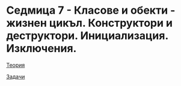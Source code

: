 # Седмица 7 - Класове и обекти - жизнен цикъл. Конструктори и деструктори. Инициализация. Изключения.

[Теория](https://github.com/AleksandrinaKovachka/Object-oriented-programming-2022-2023/tree/main/Week07/Theory)

[Задачи](https://github.com/AleksandrinaKovachka/Object-oriented-programming-2022-2023/tree/main/Week07/Tasks)
